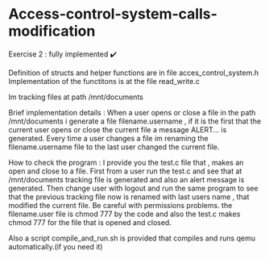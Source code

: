 # Access-control-system-calls-modification




Exercise 2 : fully implemented ✔️

Definition of structs and helper functions are in file acces_control_system.h
Implementation of the functitons  is at the file read_write.c

Im tracking files at path /mnt/documents

Brief implementation details : When a user opens or close a file in the path /mnt/documents i generate
a file filename.username , if it is the first that the current user opens or close the current file
a message ALERT... is generated. Every time a user changes a file im renaming the filename.username 
file to the last user changed the current file. 

How to check the program : I provide you the test.c file that , makes an open and close to a file.
First from a user run the test.c and see that at /mnt/documents tracking file is generated and also
an alert message is generated. Then change user with logout and run the same program to see that the 
previous tracking file now is renamed with last users name , that modified the current file.
Be careful with permissions problems. the filename.user file is chmod 777 by the code and also the 
test.c makes chmod 777 for the file that is opened and closed.

Also a script compile_and_run.sh is provided that compiles and runs qemu automatically.(if you need it)

